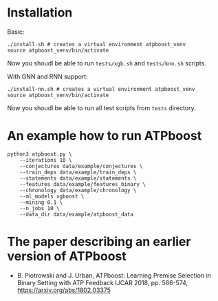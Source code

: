 # Installation

Basic:
```
./install.sh # creates a virtual environment atpboost_venv
source atpboost_venv/bin/activate
```
Now you shoudl be able to run `tests/xgb.sh` and `tests/knn.sh` scripts.

With GNN and RNN support:

```
./install-nn.sh # creates a virtual environment atpboost_venv
source atpboost_venv/bin/activate
```
Now you shoudl be able to run all test scripts from `tests` directory.


# An example how to run ATPboost

```
python3 atpboost.py \
    --iterations 10 \
    --conjectures data/example/conjectures \
    --train_deps data/example/train_deps \
    --statements data/example/statements \
    --features data/example/features_binary \
    --chronology data/example/chronology \
    --ml_models xgboost \
    --mining 0.1 \
    --n_jobs 10 \
    --data_dir data/example/atpboost_data
```

# The paper describing an earlier version of ATPboost
* B. Piotrowski and J. Urban, ATPboost: Learning Premise Selection in Binary Setting with ATP Feedback IJCAR 2018, pp. 566-574, https://arxiv.org/abs/1802.03375
